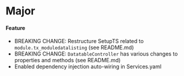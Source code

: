 # Major

#### Feature

- BREAKING CHANGE: Restructure SetupTS related to `module.tx_moduledatalisting` (see README.md)
- BREAKING CHANGE: `DatatableController` has various changes to properties and methods (see README.md)
- Enabled dependency injection auto-wiring in Services.yaml
